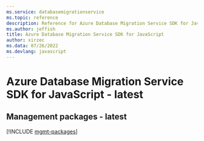 ```yaml
---
ms.service: databasemigrationservice
ms.topic: reference
description: Reference for Azure Database Migration Service SDK for JavaScript
ms.author: jeffish
title: Azure Database Migration Service SDK for JavaScript
author: xirzec
ms.data: 07/26/2022
ms.devlang: javascript
---
```

# Azure Database Migration Service SDK for JavaScript - latest

## Management packages - latest
[!INCLUDE [mgmt-packages](database-migration-service-mgmt-index.md)]